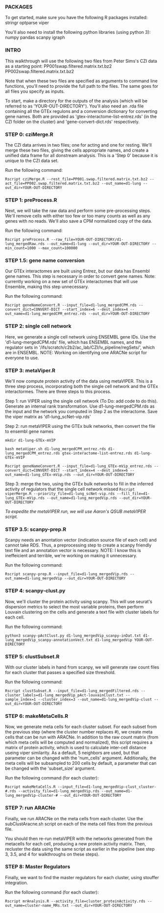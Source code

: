 ### PACKAGES ###

To get started, make sure you have the following R packages installed:
stringr
optparse
viper

You'll also need to install the following python libraries (using python 3):
numpy
pandas
scanpy
igraph


### INTRO ###

This walkthrough will use the following two files from Peter Sims's CZI data as a starting point:
PP001swap.filtered.matrix.txt.bz2
PP002swap.filtered.matrix.txt.bz2

Note that when these two files are specified as arguments to command line functions, you'll need to provide the full path to the files. The same goes for all files you specify as inputs. 

To start, make a directory for the outputs of the analysis (which will be referred to as 'YOUR-OUT-DIRECTORY'). You'll also need an .rda file containing all the GTEx regulons and a conversion dictionary for converting gene names. Both are provided as 'gtex-interactome-list-entrez.rds' (in the CZI folder on the cluster) and 'gene-convert-dict.rds' respectively.


### STEP 0: cziMerge.R ###

The CZI data arrives in two files; one for acting and one for resting. We'll merge these two files, giving the cells appropriate names, and create a unified data frame for all donstream analysis. This is a 'Step 0' because it is unique to the CZI data set. 

Run the following command:

```Rscript cziMerge.R --rest_file=PP001.swap.filtered.matrix.txt.bz2 --act_file=PP002.swap.filtered.matrix.txt.bz2 --out_name=d1-lung --out_dir=YOUR-OUT-DIRECTORY```


### STEP 1: preProcess.R ###

Next, we will take the raw data and perform some pre-processing steps. We'll remove cells with either too few or too many counts as well as any genes with no reads. We'll also save a CPM normalized copy of the data.

Run the following command:

```Rscript preProcess.R --raw_file=YOUR-OUT-DIRECTORY/d1-lung_mergedRaw.rds --out_name=d1-lung --out_dir=YOUR-OUT-DIRECTORY --min_count=1000 --max_count=100000```


### STEP 1.5: gene name conversion ###

Our GTEx interactomes are built using Entrez, but our data has Ensembl gene names. This step is necessary in order to convert gene names. Note: currently working on a new set of GTEx interactomes that will use Ensemble, making this step unnecessary.

Run the following command:

```Rscript geneNameConvert.R --input_file=d1-lung_mergedCPM.rds --convert_dict=CONVERT-DICT --start_index=6 --dest_index=4 --out_name=d1-lung_mergedCPM_entrez.rds --out_dir=YOUR-OUT-DIRECTORY```


### STEP 2: single cell network ###

Here, we generate a single cell network using ENSEMBL gene IDs. Use the 'd1-lung-mergedCPM.rds' file, which has ENSEMBL names, and the regulator sets in '/ifs/scratch/c2b2/ac_lab/CZI/lv_pipeline/regSets/', which are in ENSEMBL. NOTE: Working on identifying one ARACNe script for everyone to use.


### STEP 3: metaViper.R ###

We'll now compute protein activity of the data using metaVIPER. This is a three step process, incorporating both the single cell network and the GTEx interactormes. There are three steps to this process.


Step 1: run VIPER using the single cell network (To Do: add code to do this). Generate an internal rank transformation. Use d1-lung-mergedCPM.rds as the input and the network you computed in Step 2 as the interactome. Save the viper matrix as 'd1-lung_scNet-vip.rds'

Step 2: run metaVIPER using the GTEx bulk networks, then convert the file to ensembl gene names

```mkdir d1-lung-GTEx-mVIP```

```bash metaViper.sh d1-lung_mergedCPM_entrez.rds d1-lung_mergedCPM_entrez.rds gtex-interactome-list-entrez.rds d1-lung-GTEx-mVIP```

```Rscript geneNameConvert.R --input_file=d1-lung_GTEx-mVip_entrez.rds --convert_dict=CONVERT-DICT --start_index=4 --dest_index=6 --out_name=d1-lung_GTEx-mVip.rds --out_dir=YOUR-OUT-DIRECTORY```

Step 3: merge the two, using the GTEx bulk networks to fill in the inferred activity of regulators that the single cell network missed
```Rscript viperMerge.R --priority_file=d1-lung_scNet-vip.rds --fill_file=d1-lung_GTEx-mVip.rds --out_name=d1-lung_mergedVip.rds --out_dir=YOUR-OUT-DIRECTORY```

*To expedite the metaVIPER run, we will use Aaron's QSUB metaVIPER script.*


### STEP 3.5: scanpy-prep.R ###

Scanpy needs an anontation vector (indication source file of each cell) and cannot take RDS. Thus, a preprocessing step to create a scanpy friendly text file and an annotation vector is necessary. NOTE: I know this is ineffeicient and terrible, we're working on making it unnecessary.

Run the following command:

```Rscript scanpy-prep.R --input_file=d1-lung_mergedVip.rds --out_name=d1-lung_mergedVip --out_dir=YOUR-OUT-DIRECTORY```


### STEP 4: scanpy-clust.py ###

Now, we'll cluster the protein activity using scanpy. This will use seurat's dispersion metrics to select the most variable proteins, then perform Louvain clustering on the cells and generate a text file with cluster labels for each cell.

Run the following command:

```python3 scanpy-pActClust.py d1-lung_mergedVip_scanpy-inDat.txt d1-lung_mergedVip_scanpy-annotationVect.txt d1-lung_mergedVip YOUR-OUT-DIRECTORY```


### STEP 5: clustSubset.R ###

With our cluster labels in hand from scanpy, we will generate raw count files for each cluster that passes a specified size threshold.

Run the following command:

```Rscript clustSubset.R --input_file=d1-lung_mergedFiltered.rds --cluster_labels=d1-lung_mergedVip_pAct-louvainClust.txt --sample_index=1 --cluster_index=3 --out_name=d1-lung_mergedVip-clust --out_dir=YOUR-OUT-DIRECTORY```


### STEP 6: makeMetaCells.R ###

Now, we generate meta cells for each cluster subset. For each subset from the previous step (where the cluster number replaces #), we create meta cells that can be run with ARACNe. In addition to the raw count matrix (from which meta cells will be computed and normalized), this script requires a matrix of protein activity, which is used to calculate inter-cell distance useing viper similarity. As a default, 5 neighbors are used, but that parameter can be changed with the 'num_cells' argument. Additionally, the meta cells will be subsampled to 200 cells by default, a parameter that can be changed with the 'subset_size' argument.

Run the following command (for each cluster):

```Rscript makeMetaCells.R --input_file=d1-lung_mergedVip-clust_cluster-#.rds --activity_file=d1-lung_mergedVip.rds --out_name=d1-lung_mergedVip-cluster-# --out_dir=YOUR-OUT-DIRECTORY```


### STEP 7: run ARACNe ###

Finally, we run ARACNe on the meta cells from each cluster. Use the subClustAracne.sh script on each of the meta cell files from the previous file.

You should then re-run metaVIPER with the networks generated from the metacells for each cell, producing a new protein activity matrix. Then, recluster the data using the same script as earlier in the pipeline (see step 3, 3.5, and 4 for walkthroughs on these steps).


### STEP 8: Master Regulators ###

Finally, we want to find the master regulators for each cluster, using stouffer integration. 

Run the following command (for each cluster):

```Rscript mrAnalysis.R --activity_file=cluster_proteinActivity.rds --out_name=cluster-name_MRs.txt --out_dir=YOUR-OUT-DIRECTORY```